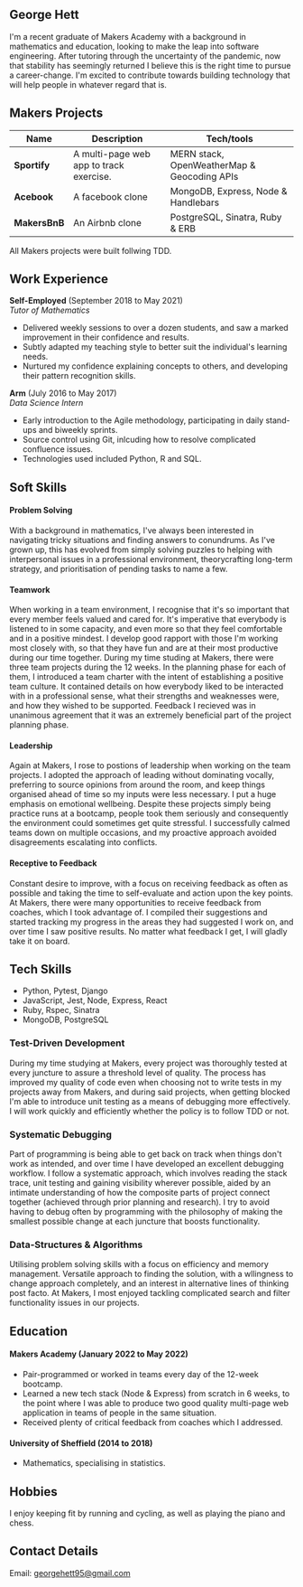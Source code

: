 ## George Hett

I'm a recent graduate of Makers Academy with a background in mathematics and education, looking to make the leap into software engineering. After tutoring through the uncertainty of the pandemic, now that stability has seemingly returned I believe this is the right time to pursue a career-change. I'm excited to contribute towards building technology that will help people in whatever regard that is.

## Makers Projects

| Name                         | Description       | Tech/tools        |
| ---------------------------- | ----------------- | ----------------- |
| **Sportify**                 | A multi-page web app to track exercise. | MERN stack, OpenWeatherMap & Geocoding APIs |
| **Acebook**                  | A facebook clone  | MongoDB, Express, Node & Handlebars              |
| **MakersBnB**                | An Airbnb clone   | PostgreSQL, Sinatra, Ruby & ERB             |

All Makers projects were built follwing TDD.

## Work Experience

**Self-Employed** (September 2018 to May 2021)  
_Tutor of Mathematics_

- Delivered weekly sessions to over a dozen students, and saw a marked improvement in their confidence and results.
- Subtly adapted my teaching style to better suit the individual's learning needs.
- Nurtured my confidence explaining concepts to others, and developing their pattern recognition skills.

**Arm** (July 2016 to May 2017)  
_Data Science Intern_

- Early introduction to the Agile methodology, participating in daily stand-ups and biweekly sprints.
- Source control using Git, inlcuding how to resolve complicated confluence issues.
- Technologies used included Python, R and SQL.

## Soft Skills

#### Problem Solving

With a background in mathematics, I've always been interested in navigating tricky situations and finding answers to conundrums. As I've grown up, this has evolved from simply solving puzzles to helping with interpersonal issues in a professional environment, theorycrafting long-term strategy, and prioritisation of pending tasks to name a few.

#### Teamwork

When working in a team environment, I recognise that it's so important that every member feels valued and cared for. It's imperative that everybody is listened to in some capacity, and even more so that they feel comfortable and in a positive mindest. I develop good rapport with those I'm working most closely with, so that they have fun and are at their most productive during our time together. During my time studing at Makers, there were three team projects during the 12 weeks. In the planning phase for each of them, I introduced a team charter with the intent of establishing a positive team culture. It contained details on how everybody liked to be interacted with in a professional sense, what their strengths and weaknesses were, and how they wished to be supported. Feedback I recieved was in unanimous agreement that it was an extremely beneficial part of the project planning phase.

#### Leadership

Again at Makers, I rose to postions of leadership when working on the team projects. I adopted the approach of leading without dominating vocally, preferring to source opinions from around the room, and keep things organised ahead of time so my inputs were less necessary. I put a huge emphasis on emotional wellbeing. Despite these projects simply being practice runs at a bootcamp, people took them seriously and consequently the environment could sometimes get quite stressful. I successfully calmed teams down on multiple occasions, and my proactive approach avoided disagreements escalating into conflicts.

#### Receptive to Feedback

Constant desire to improve, with a focus on receiving feedback as often as possible and taking the time to self-evaluate and action upon the key points. At Makers, there were many opportunities to receive feedback from coaches, which I took advantage of. I compiled their suggestions and started tracking my progress in the areas they had suggested I work on, and over time I saw positive results. No matter what feedback I get, I will gladly take it on board.

## Tech Skills

- Python, Pytest, Django
- JavaScript, Jest, Node, Express, React
- Ruby, Rspec, Sinatra
- MongoDB, PostgreSQL

### Test-Driven Development

During my time studying at Makers, every project was thoroughly tested at every juncture to assure a threshold level of quality. The process has improved my quality of code even when choosing not to write tests in my projects away from Makers, and during said projects, when getting blocked I'm able to introduce unit testing as a means of debugging more effectively. I will work quickly and efficiently whether the policy is to follow TDD or not.

### Systematic Debugging

Part of programming is being able to get back on track when things don't work as intended, and over time I have developed an excellent debugging workflow. I follow a systematic approach, which involves reading the stack trace, unit testing and gaining visibility wherever possible, aided by an intimate understanding of how the composite parts of project connect together (achieved through prior planning and research). I try to avoid having to debug often by programming with the philosophy of making the smallest possible change at each juncture that boosts functionality.

### Data-Structures & Algorithms

Utilising problem solving skills with a focus on efficiency and memory management. Versatile approach to finding the solution, with a wllingness to change approach completely, and an interest in alternative lines of thinking post facto. At Makers, I most enjoyed tackling complicated search and filter functionality issues in our projects.

## Education

#### Makers Academy (January 2022 to May 2022)
- Pair-programmed or worked in teams every day of the 12-week bootcamp.
- Learned a new tech stack (Node & Express) from scratch in 6 weeks, to the point where I was able to produce two good quality multi-page web application in teams of people in the same situation.
- Received plenty of critical feedback from coaches which I addressed.

#### University of Sheffield (2014 to 2018)

- Mathematics, specialising in statistics.

## Hobbies

I enjoy keeping fit by running and cycling, as well as playing the piano and chess.

## Contact Details

Email: georgehett95@gmail.com
